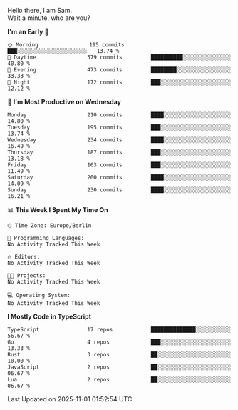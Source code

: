 Hello there, I am Sam.  
Wait a minute, who are you?
  
<!--START_SECTION:waka-->
**I'm an Early 🐤** 

```text
🌞 Morning                195 commits         ███░░░░░░░░░░░░░░░░░░░░░░   13.74 % 
🌆 Daytime                579 commits         ██████████░░░░░░░░░░░░░░░   40.80 % 
🌃 Evening                473 commits         ████████░░░░░░░░░░░░░░░░░   33.33 % 
🌙 Night                  172 commits         ███░░░░░░░░░░░░░░░░░░░░░░   12.12 % 
```
📅 **I'm Most Productive on Wednesday** 

```text
Monday                   210 commits         ████░░░░░░░░░░░░░░░░░░░░░   14.80 % 
Tuesday                  195 commits         ███░░░░░░░░░░░░░░░░░░░░░░   13.74 % 
Wednesday                234 commits         ████░░░░░░░░░░░░░░░░░░░░░   16.49 % 
Thursday                 187 commits         ███░░░░░░░░░░░░░░░░░░░░░░   13.18 % 
Friday                   163 commits         ███░░░░░░░░░░░░░░░░░░░░░░   11.49 % 
Saturday                 200 commits         ████░░░░░░░░░░░░░░░░░░░░░   14.09 % 
Sunday                   230 commits         ████░░░░░░░░░░░░░░░░░░░░░   16.21 % 
```


📊 **This Week I Spent My Time On** 

```text
🕑︎ Time Zone: Europe/Berlin

💬 Programming Languages: 
No Activity Tracked This Week

🔥 Editors: 
No Activity Tracked This Week

🐱‍💻 Projects: 
No Activity Tracked This Week

💻 Operating System: 
No Activity Tracked This Week
```

**I Mostly Code in TypeScript** 

```text
TypeScript               17 repos            ██████████████░░░░░░░░░░░   56.67 % 
Go                       4 repos             ███░░░░░░░░░░░░░░░░░░░░░░   13.33 % 
Rust                     3 repos             ██░░░░░░░░░░░░░░░░░░░░░░░   10.00 % 
JavaScript               2 repos             ██░░░░░░░░░░░░░░░░░░░░░░░   06.67 % 
Lua                      2 repos             ██░░░░░░░░░░░░░░░░░░░░░░░   06.67 % 
```




 Last Updated on 2025-11-01 01:52:54 UTC
<!--END_SECTION:waka-->
